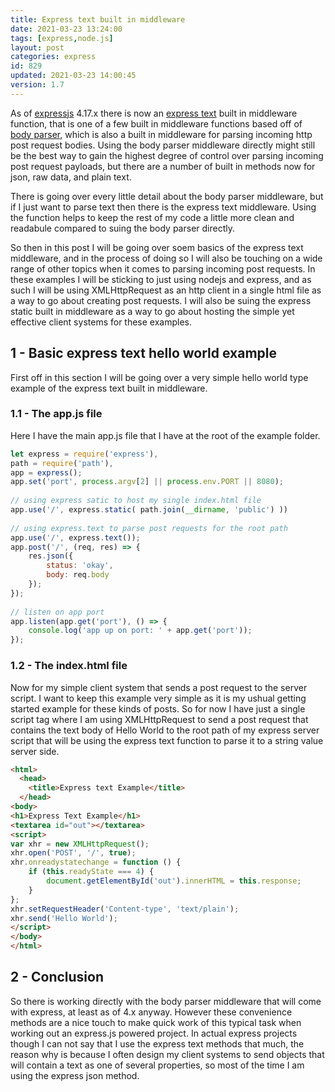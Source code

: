 ```yaml
---
title: Express text built in middleware
date: 2021-03-23 13:24:00
tags: [express,node.js]
layout: post
categories: express
id: 829
updated: 2021-03-23 14:00:45
version: 1.7
---
```


As of [expressjs](https://expressjs.com/) 4.17.x there is now an [express text](http://expressjs.com/en/api.html#express.text) built in middleware function, that is one of a few built in middleware functions based off of [body parser](/2018/05/27/express-body-parser/), which is also a built in middleware for parsing incoming http post request bodies. Using the body parser middleware directly might still be the best way to gain the highest degree of control over parsing incoming post request payloads, but there are a number of built in methods now for json, raw data, and plain text.

There is going over every little detail about the body parser middleware, but if I just want to parse text then there is the express text middleware. Using the function helps to keep the rest of my code a little more clean and readabule compared to suing the body parser directly.

So then in this post I will be going over soem basics of the express text middleware, and in the process of doing so I will also be touching on a wide range of other topics when it comes to parsing incoming post requests. In these examples I will be sticking to just using nodejs and express, and as such I will be using XMLHttpRequest as an http client in a single html file as a way to go about creating post requests. I will also be suing the express static built in middleware as a way to go about hosting the simple yet effective client systems for these examples.

<!-- more -->

## 1 - Basic express text hello world example

First off in this section I will be going over a very simple hello world type example of the express text built in middleware.

### 1.1 - The app.js file

Here I have the main app.js file that I have at the root of the example folder.

```js
let express = require('express'),
path = require('path'),
app = express();
app.set('port', process.argv[2] || process.env.PORT || 8080);
 
// using express satic to host my single index.html file
app.use('/', express.static( path.join(__dirname, 'public') ))
 
// using express.text to parse post requests for the root path
app.use('/', express.text());
app.post('/', (req, res) => {
    res.json({
        status: 'okay',
        body: req.body
    });
});
 
// listen on app port
app.listen(app.get('port'), () => {
    console.log('app up on port: ' + app.get('port'));
});
```

### 1.2 - The index.html file

Now for my simple client system that sends a post request to the server script. I want to keep this example very simple as it is my ushual getting started example for these kinds of posts. So for now I have just a single script tag where I am using XMLHttpRequest to send a post request that contains the text body of Hello World to the root path of my express server script that will be using the express text function to parse it to a string value server side.

```html
<html>
  <head>
    <title>Express text Example</title>
  </head>
<body>
<h1>Express Text Example</h1>
<textarea id="out"></textarea>
<script>
var xhr = new XMLHttpRequest();
xhr.open('POST', '/', true);
xhr.onreadystatechange = function () {
    if (this.readyState === 4) {
        document.getElementById('out').innerHTML = this.response;
    }
};
xhr.setRequestHeader('Content-type', 'text/plain');
xhr.send('Hello World');
</script>
</body>
</html>
```

## 2 - Conclusion

So there is working directly with the body parser middleware that will come with express, at least as of 4.x anyway. However these convenience methods are a nice touch to make quick work of this typical task when working out an express.js powered project. In actual express projects though I can not say that I use the express text methods that much, the reason why is because I often design my client systems to send objects that will contain a text as one of several properties, so most of the time I am using the express json method.


